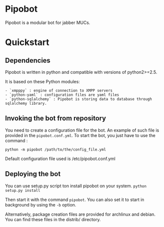 Pipobot
=======
Pipobot is a modular bot for jabber MUCs.

Quickstart
==========

Dependencies
------------
Pipobot is written in python and compatible with versions of python2>=2.5.

It is based on these Python modules:

    - `xmpppy` : engine of connection to XMPP servers
    - `python-yaml` : configuration files are yaml files
    - `python-sqlalchemy` : Pipobot is storing data to database through sqlalchemy library.

Invoking the bot from repository
--------------------------------

You need to create a configuration file for the bot. An example of such file is provided in
the `pipobot.conf.yml`.
To start the bot, you just have to use the command :

`python -m pipobot /path/to/the/config_file.yml`

Default configuration file used is /etc/pipobot.conf.yml

Deploying the bot
-----------------
You can use setup.py script ton install pipobot on your system.
`python setup.py install`

Then start it with the command `pipobot`.
You can also set it to start in background by using the `-b` option.

Alternatively, package creation files are provided for archlinux and debian.
You can find these files in the distrib/ directory.
